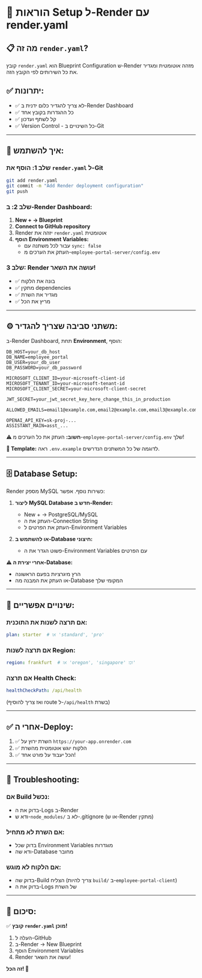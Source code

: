 # 🚀 הוראות Setup ל-Render עם render.yaml

## 📋 מה זה `render.yaml`?

קובץ `render.yaml` הוא Blueprint Configuration ש-Render מזהה אוטומטית ומגדיר את כל השירותים לפי הקובץ הזה.

## ✅ יתרונות:

- ✅ לא צריך להגדיר כלום ידנית ב-Render Dashboard
- ✅ כל ההגדרות בקובץ אחד
- ✅ קל לשתף ועדכון
- ✅ Version Control - כל השינויים ב-Git

---

## 🔧 איך להשתמש:

### שלב 1: הוסף את `render.yaml` ל-Git

```bash
git add render.yaml
git commit -m "Add Render deployment configuration"
git push
```

### שלב 2: ב-Render Dashboard:

1. **New + → Blueprint**
2. **Connect to GitHub repository**
3. Render יזהה את `render.yaml` אוטומטית
4. **הוסף Environment Variables:**
   - עבור לכל משתנה עם `sync: false`
   - העתק את הערכים מ-`employee-portal-server/config.env`

### שלב 3: Render עושה את השאר!

- ✅ בונה את הלקוח
- ✅ מתקין dependencies
- ✅ מגדיר את השרת
- ✅ מריץ את הכל

---

## ⚙️ משתני סביבה שצריך להגדיר:

ב-Render Dashboard, תחת **Environment**, הוסף:

```
DB_HOST=your_db_host
DB_NAME=employee_portal
DB_USER=your_db_user
DB_PASSWORD=your_db_password

MICROSOFT_CLIENT_ID=your-microsoft-client-id
MICROSOFT_TENANT_ID=your-microsoft-tenant-id
MICROSOFT_CLIENT_SECRET=your-microsoft-client-secret

JWT_SECRET=your_jwt_secret_key_here_change_this_in_production

ALLOWED_EMAILS=email1@example.com,email2@example.com,email3@example.com

OPENAI_API_KEY=sk-proj-...
ASSISTANT_MAIN=asst_...
```

**⚠️ חשוב:** העתק את כל הערכים מ-`employee-portal-server/config.env` שלך!

**📄 Template:** ראה `.env.example` לדוגמה של כל המשתנים הנדרשים.

---

## 🗄️ Database Setup:

Render מספק MySQL כשירות נוסף. אפשר:

1. **ליצור MySQL Database חדש ב-Render:**
   - New + → PostgreSQL/MySQL
   - העתק את ה-Connection String
   - העתק את הפרטים ל-Environment Variables

2. **או להשתמש ב-Database חיצוני:**
   - פשוט הגדר את ה-Environment Variables עם הפרטים

**⚠️ אחרי יצירת ה-Database:**
- הרץ מיגרציות בפעם הראשונה
- או העתק את המבנה מה-Database המקומי שלך

---

## 📝 שינויים אפשריים:

### אם תרצה לשנות את התוכנית:
```yaml
plan: starter  # או 'standard', 'pro'
```

### אם תרצה לשנות Region:
```yaml
region: frankfurt  # או 'oregon', 'singapore' וכו'
```

### אם תרצה Health Check:
```yaml
healthCheckPath: /api/health
```
(ואז צריך להוסיף route ל-`/api/health` בשרת)

---

## ✅ אחרי ה-Deploy:

1. ✅ השרת ירוץ על `https://your-app.onrender.com`
2. ✅ הלקוח יוגש אוטומטית מהשרת
3. ✅ הכל יעבוד על פורט אחד!

---

## 🐛 Troubleshooting:

### אם Build נכשל:
- בדוק את ה-Logs ב-Render
- ודא ש-`node_modules/` לא ב-.gitignore (או ש-Render מתקין)

### אם השרת לא מתחיל:
- בדוק שכל Environment Variables מוגדרות
- ודא שה-Database מחובר

### אם הלקוח לא מוגש:
- בדוק שה-Build הצליח (צריך להיות `build/` ב-`employee-portal-client`)
- בדוק את ה-Logs של השרת

---

## 📌 סיכום:

✅ **קובץ `render.yaml` מוכן!**

1. העלה ל-GitHub
2. ב-Render → New Blueprint
3. הוסף Environment Variables
4. Render עושה את השאר!

**זה הכל! 🎉**


